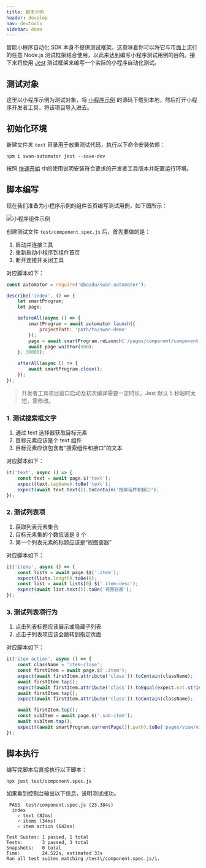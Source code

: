 ```yaml
---
title: 脚本示例
header: develop
nav: devtools
sidebar: demo
---
```


智能小程序自动化 SDK 本身不提供测试框架。这意味着你可以将它与市面上流行的任意 Node.js 测试框架结合使用，以此来达到编写小程序测试用例的目的。接下来将使用 [Jest](https://jestjs.io/) 测试框架来编写一个实际的小程序自动化测试。

## 测试对象

这里以小程序示例为测试对象，将 [小程序示例](https://smartprogram.baidu.com/docs/develop/tutorial/demo/) 的源码下载到本地，然后打开小程序开发者工具，将该项目导入进去。

## 初始化环境

新建文件夹 `test` 目录用于放置测试代码，执行以下命令安装依赖：

``` shell
npm i swan-automator jest --save-dev
```

按照 [快速开始](../quick-start/) 中的使用说明安装符合要求的开发者工具版本并配置运行环境。

## 脚本编写

现在我们准备为小程序示例的组件首页编写测试用例，如下图所示：

![小程序组件示例](https://b.bdstatic.com/searchbox/icms/searchbox/img/demo-component.png)

创建测试文件 `test/component.spec.js` 后，首先要做的是：

1. 启动并连接工具
2. 重新启动小程序到组件首页
3. 断开连接并关闭工具

对应脚本如下：

``` javascript
const automator = require('@baidu/swan-automator');

describe('index', () => {
    let smartProgram;
    let page;

    beforeAll(async () => {
        smartProgram = await automator.launch({
            projectPath: 'path/to/swan-demo'
        });
        page = await smartProgram.reLaunch('/pages/component/component');
        await page.waitFor(500);
    }, 30000);

    afterAll(async () => {
        await smartProgram.close();
    });
});
```

> 开发者工具项目窗口启动及初次编译需要一定时长，Jest 默认 5 秒超时太短，需修改。

### 1. 测试搜索框文字

1. 通过 text 选择器获取目标元素
2. 目标元素应该是个 text 组件
3. 目标元素应该包含有“搜索组件和接口”的文本

对应脚本如下：

``` javascript
it('text', async () => {
    const text = await page.$('text');
    expect(text.tagName).toBe('text');
    expect(await text.text()).toContain('搜索组件和接口');
});
```

### 2. 测试列表项

1. 获取列表元素集合
2. 目标元素集的个数应该是 8 个
3. 第一个列表元素的标题应该是“视图窗器”

对应脚本如下：

``` javascript
it('items', async () => {
    const lists = await page.$$('.item');
    expect(lists.length).toBe(8);
    const list = await lists[0].$('.item-desc');
    expect(await list.text()).toBe('视图容器');
});
```

### 3. 测试列表项行为

1. 点击列表标题应该展示或隐藏子列表
2. 点击子列表项应该会跳转到指定页面

对应脚本如下：

``` javascript
it('item action', async () => {
    const className = 'item-close';
    const firstItem = await page.$('.item');
    expect(await firstItem.attribute('class')).toContain(className);
    await firstItem.tap();
    expect(await firstItem.attribute('class')).toEqual(expect.not.stringContaining(className));
    await firstItem.tap();
    expect(await firstItem.attribute('class')).toContain(className);

    await firstItem.tap();
    const subItem = await page.$('.sub-item');
    await subItem.tap();
    expect((await smartProgram.currentPage()).path).toBe('pages/view/view');
});
```

## 脚本执行

编写完脚本后直接执行以下脚本：

``` shell
npx jest test/component.spec.js
```

如果看到控制台输出以下信息，说明测试成功。

``` shell
 PASS  test/component.spec.js (23.384s)
  index
    ✓ text (82ms)
    ✓ items (34ms)
    ✓ item action (642ms)

Test Suites: 1 passed, 1 total
Tests:       3 passed, 3 total
Snapshots:   0 total
Time:        24.522s, estimated 33s
Ran all test suites matching /test\/component.spec.js/i.
```
